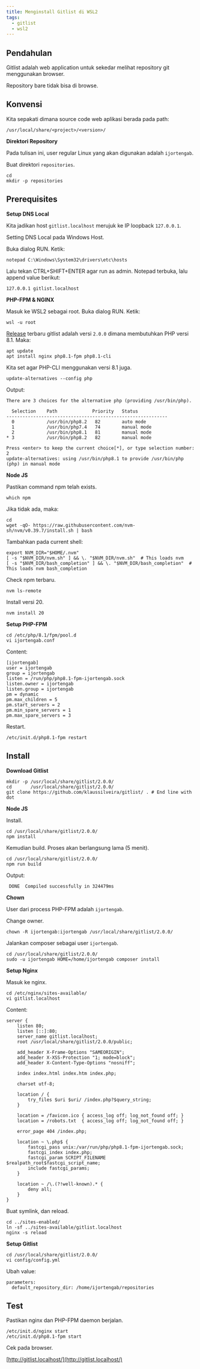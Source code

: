 ```yaml
---
title: Menginstall Gitlist di WSL2
tags:
  - gitlist
  - wsl2
---
```


## Pendahulan

Gitlist adalah web application untuk sekedar melihat repository git menggunakan
browser.

Repository bare tidak bisa di browse.

## Konvensi

Kita sepakati dimana source code web aplikasi berada pada path:

```
/usr/local/share/<project>/<version>/
```

**Direktori Repository**

Pada tulisan ini, user regular Linux yang akan digunakan adalah `ijortengab`.

Buat direktori `repositories`.

```
cd
mkdir -p repositories
```

## Prerequisites

**Setup DNS Local**

Kita jadikan host `gitlist.localhost` merujuk ke IP loopback `127.0.0.1`.

Setting DNS Local pada Windows Host.

Buka dialog RUN. Ketik:

```
notepad C:\Windows\System32\drivers\etc\hosts
```

Lalu tekan CTRL+SHIFT+ENTER agar run as admin. Notepad terbuka, lalu append
value berikut:

```
127.0.0.1 gitlist.localhost
```

**PHP-FPM & NGINX**

Masuk ke WSL2 sebagai root. Buka dialog RUN. Ketik:

```
wsl -u root
```

[Release](https://github.com/klaussilveira/gitlist/releases) terbaru gitlist
adalah versi `2.0.0` dimana membutuhkan PHP versi 8.1. Maka:

```
apt update
apt install nginx php8.1-fpm php8.1-cli
```

Kita set agar PHP-CLI menggunakan versi 8.1 juga.

```
update-alternatives --config php
```

Output:

```
There are 3 choices for the alternative php (providing /usr/bin/php).

  Selection    Path             Priority   Status
------------------------------------------------------------
  0            /usr/bin/php8.2   82        auto mode
  1            /usr/bin/php7.4   74        manual mode
  2            /usr/bin/php8.1   81        manual mode
* 3            /usr/bin/php8.2   82        manual mode

Press <enter> to keep the current choice[*], or type selection number: 2
update-alternatives: using /usr/bin/php8.1 to provide /usr/bin/php (php) in manual mode
```

**Node JS**

Pastikan command npm telah exists.

```
which npm
```

Jika tidak ada, maka:

```
cd
wget -qO- https://raw.githubusercontent.com/nvm-sh/nvm/v0.39.7/install.sh | bash
```

Tambahkan pada current shell:

```
export NVM_DIR="$HOME/.nvm"
[ -s "$NVM_DIR/nvm.sh" ] && \. "$NVM_DIR/nvm.sh"  # This loads nvm
[ -s "$NVM_DIR/bash_completion" ] && \. "$NVM_DIR/bash_completion"  # This loads nvm bash_completion
```

Check npm terbaru.

```
nvm ls-remote
```

Install versi 20.

```
nvm install 20
```

**Setup PHP-FPM**

```
cd /etc/php/8.1/fpm/pool.d
vi ijortengab.conf
```

Content:

```
[ijortengab]
user = ijortengab
group = ijortengab
listen = /run/php/php8.1-fpm-ijortengab.sock
listen.owner = ijortengab
listen.group = ijortengab
pm = dynamic
pm.max_children = 5
pm.start_servers = 2
pm.min_spare_servers = 1
pm.max_spare_servers = 3
```

Restart.

```
/etc/init.d/php8.1-fpm restart
```

## Install

**Download Gitlist**

```
mkdir -p /usr/local/share/gitlist/2.0.0/
cd       /usr/local/share/gitlist/2.0.0/
git clone https://github.com/klaussilveira/gitlist/ . # End line with dot
```

**Node JS**

Install.

```
cd /usr/local/share/gitlist/2.0.0/
npm install
```

Kemudian build. Proses akan berlangsung lama (5 menit).

```
cd /usr/local/share/gitlist/2.0.0/
npm run build
```

Output:

```
 DONE  Compiled successfully in 324479ms
```

**Chown**

User dari process PHP-FPM adalah `ijortengab`.

Change owner.

```
chown -R ijortengab:ijortengab /usr/local/share/gitlist/2.0.0/
```

Jalankan composer sebagai user `ijortengab`.

```
cd /usr/local/share/gitlist/2.0.0/
sudo -u ijortengab HOME=/home/ijortengab composer install
```

**Setup Nginx**

Masuk ke nginx.

```
cd /etc/nginx/sites-available/
vi gitlist.localhost
```

Content:

```
server {
    listen 80;
    listen [::]:80;
    server_name gitlist.localhost;
    root /usr/local/share/gitlist/2.0.0/public;

    add_header X-Frame-Options "SAMEORIGIN";
    add_header X-XSS-Protection "1; mode=block";
    add_header X-Content-Type-Options "nosniff";

    index index.html index.htm index.php;

    charset utf-8;

    location / {
        try_files $uri $uri/ /index.php?$query_string;
    }

    location = /favicon.ico { access_log off; log_not_found off; }
    location = /robots.txt  { access_log off; log_not_found off; }

    error_page 404 /index.php;

    location ~ \.php$ {
        fastcgi_pass unix:/var/run/php/php8.1-fpm-ijortengab.sock;
        fastcgi_index index.php;
        fastcgi_param SCRIPT_FILENAME $realpath_root$fastcgi_script_name;
        include fastcgi_params;
    }

    location ~ /\.(?!well-known).* {
        deny all;
    }
}
```

Buat symlink, dan reload.

```
cd ../sites-enabled/
ln -sf ../sites-available/gitlist.localhost
nginx -s reload
```

**Setup Gitlist**

```
cd /usr/local/share/gitlist/2.0.0/
vi config/config.yml
```

Ubah value:

```
parameters:
  default_repository_dir: /home/ijortengab/repositories
```

## Test

Pastikan nginx dan PHP-FPM daemon berjalan.

```
/etc/init.d/nginx start
/etc/init.d/php8.1-fpm start
```

Cek pada browser.

[http://gitlist.localhost/](http://gitlist.localhost/)
